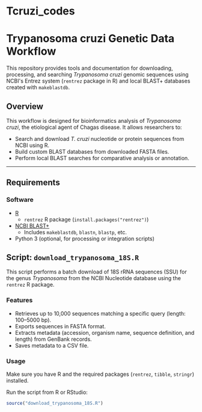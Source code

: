 # Tcruzi_codes
# Trypanosoma cruzi Genetic Data Workflow

This repository provides tools and documentation for downloading, processing, and searching *Trypanosoma cruzi* genomic sequences using NCBI's Entrez system (`rentrez` package in R) and local BLAST+ databases created with `makeblastdb`.

## Overview

This workflow is designed for bioinformatics analysis of *Trypanosoma cruzi*, the etiological agent of Chagas disease. It allows researchers to:

- Search and download *T. cruzi* nucleotide or protein sequences from NCBI using R.
- Build custom BLAST databases from downloaded FASTA files.
- Perform local BLAST searches for comparative analysis or annotation.

---

## Requirements

### Software

- [R](https://cran.r-project.org/)
  - `rentrez` R package (`install.packages("rentrez")`)
- [NCBI BLAST+](https://ftp.ncbi.nlm.nih.gov/blast/executables/blast+/LATEST/)
  - Includes `makeblastdb`, `blastn`, `blastp`, etc.
- Python 3 (optional, for processing or integration scripts)

## Script: `download_trypanosoma_18S.R`

This script performs a batch download of 18S rRNA sequences (SSU) for the genus *Trypanosoma* from the NCBI Nucleotide database using the `rentrez` R package.

### Features

- Retrieves up to 10,000 sequences matching a specific query (length: 100–5000 bp).
- Exports sequences in FASTA format.
- Extracts metadata (accession, organism name, sequence definition, and length) from GenBank records.
- Saves metadata to a CSV file.

### Usage

Make sure you have R and the required packages (`rentrez`, `tibble`, `stringr`) installed.

Run the script from R or RStudio:

```r
source("download_trypanosoma_18S.R")


